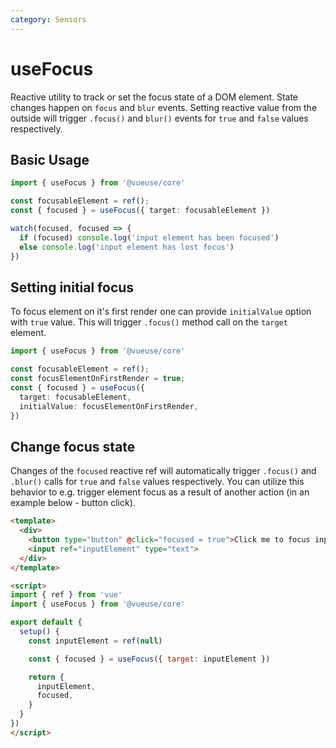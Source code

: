 ```yaml
---
category: Sensors
---
```


# useFocus

Reactive utility to track or set the focus state of a DOM element. State changes happen on `focus` and `blur` events. Setting reactive value from the outside will trigger `.focus()` and `blur()` events for `true` and `false` values respectively.

## Basic Usage

```ts
import { useFocus } from '@vueuse/core'

const focusableElement = ref();
const { focused } = useFocus({ target: focusableElement })

watch(focused, focused => {
  if (focused) console.log('input element has been focused')
  else console.log('input element has lost focus')
})
```

## Setting initial focus

To focus element on it's first render one can provide `initialValue` option with `true` value. This will trigger `.focus()` method call on the `target` element.

```ts
import { useFocus } from '@vueuse/core'

const focusableElement = ref();
const focusElementOnFirstRender = true;
const { focused } = useFocus({
  target: focusableElement,
  initialValue: focusElementOnFirstRender,
})
```

## Change focus state

Changes of the `focused` reactive ref will automatically trigger `.focus()` and `.blur()` calls for `true` and `false` values respectively. You can utilize this behavior to e.g. trigger element focus as a result of another action (in an example below - button click).

```html
<template>
  <div>
    <button type="button" @click="focused = true">Click me to focus input below</button>
    <input ref="inputElement" type="text">
  </div>
</template>

<script>
import { ref } from 'vue'
import { useFocus } from '@vueuse/core'

export default {
  setup() {
    const inputElement = ref(null)

    const { focused } = useFocus({ target: inputElement })

    return {
      inputElement,
      focused,
    }
  }
})
</script>
```
